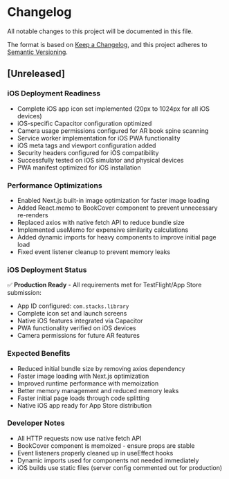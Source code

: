 # Changelog

All notable changes to this project will be documented in this file.

The format is based on [Keep a Changelog](https://keepachangelog.com/en/1.0.0/),
and this project adheres to [Semantic Versioning](https://semver.org/spec/v2.0.0.html).

## [Unreleased]

### iOS Deployment Readiness

- Complete iOS app icon set implemented (20px to 1024px for all iOS devices)
- iOS-specific Capacitor configuration optimized
- Camera usage permissions configured for AR book spine scanning
- Service worker implementation for iOS PWA functionality
- iOS meta tags and viewport configuration added
- Security headers configured for iOS compatibility
- Successfully tested on iOS simulator and physical devices
- PWA manifest optimized for iOS installation

### Performance Optimizations

- Enabled Next.js built-in image optimization for faster image loading
- Added React.memo to BookCover component to prevent unnecessary re-renders
- Replaced axios with native fetch API to reduce bundle size
- Implemented useMemo for expensive similarity calculations
- Added dynamic imports for heavy components to improve initial page load
- Fixed event listener cleanup to prevent memory leaks

### iOS Deployment Status

✅ **Production Ready** - All requirements met for TestFlight/App Store submission:

- App ID configured: `com.stacks.library`
- Complete icon set and launch screens
- Native iOS features integrated via Capacitor
- PWA functionality verified on iOS devices
- Camera permissions for future AR features

### Expected Benefits

- Reduced initial bundle size by removing axios dependency
- Faster image loading with Next.js optimization
- Improved runtime performance with memoization
- Better memory management and reduced memory leaks
- Faster initial page loads through code splitting
- Native iOS app ready for App Store distribution

### Developer Notes

- All HTTP requests now use native fetch API
- BookCover component is memoized - ensure props are stable
- Event listeners properly cleaned up in useEffect hooks
- Dynamic imports used for components not needed immediately
- iOS builds use static files (server config commented out for production)
